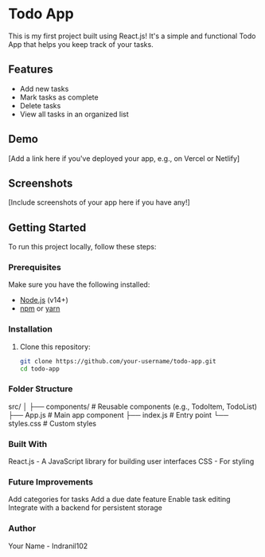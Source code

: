 # Todo App

This is my first project built using React.js! It's a simple and functional Todo App that helps you keep track of your tasks.

## Features

- Add new tasks
- Mark tasks as complete
- Delete tasks
- View all tasks in an organized list

## Demo

[Add a link here if you've deployed your app, e.g., on Vercel or Netlify]

## Screenshots

[Include screenshots of your app here if you have any!]

## Getting Started

To run this project locally, follow these steps:

### Prerequisites

Make sure you have the following installed:

- [Node.js](https://nodejs.org/) (v14+)
- [npm](https://www.npmjs.com/) or [yarn](https://yarnpkg.com/)

### Installation

1. Clone this repository:

   ```bash
   git clone https://github.com/your-username/todo-app.git
   cd todo-app

### Folder Structure
   src/
│
├── components/       # Reusable components (e.g., TodoItem, TodoList)
├── App.js            # Main app component
├── index.js          # Entry point
└── styles.css        # Custom styles

### Built With
  React.js - A JavaScript library for building user interfaces
  CSS - For styling

### Future Improvements
  Add categories for tasks
  Add a due date feature
  Enable task editing
  Integrate with a backend for persistent storage

### Author
Your Name - Indranil102

  
